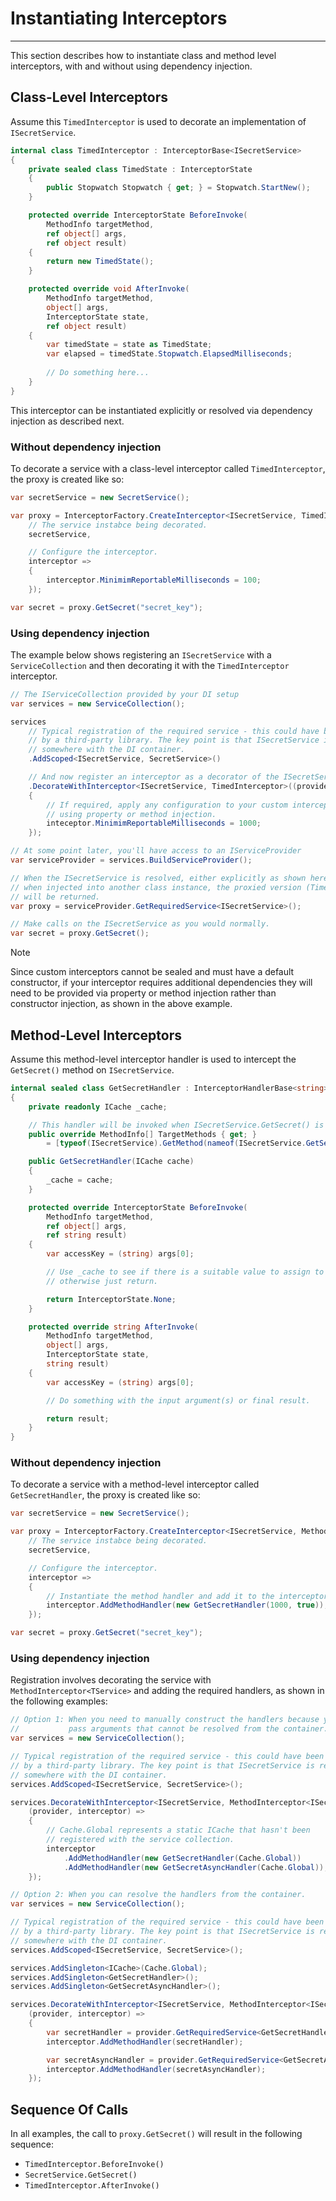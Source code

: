 # Instantiating Interceptors
---

This section describes how to instantiate class and method level interceptors, with and without using dependency injection.

## Class-Level Interceptors
Assume this `TimedInterceptor` is used to decorate an implementation of `ISecretService`.

```csharp
internal class TimedInterceptor : InterceptorBase<ISecretService>
{
    private sealed class TimedState : InterceptorState
    {
        public Stopwatch Stopwatch { get; } = Stopwatch.StartNew();
    }

    protected override InterceptorState BeforeInvoke(
        MethodInfo targetMethod,
        ref object[] args,
        ref object result)
    {
        return new TimedState();
    }

    protected override void AfterInvoke(
        MethodInfo targetMethod,
        object[] args,
        InterceptorState state,
        ref object result)
    {
        var timedState = state as TimedState;
        var elapsed = timedState.Stopwatch.ElapsedMilliseconds;
        
        // Do something here...
    }
}
```

This interceptor can be instantiated explicitly or resolved via dependency injection as described next.

### Without dependency injection
To decorate a service with a class-level interceptor called `TimedInterceptor`, the proxy is created like so:

```csharp
var secretService = new SecretService();

var proxy = InterceptorFactory.CreateInterceptor<ISecretService, TimedInterceptor>(
    // The service instabce being decorated.
    secretService,

    // Configure the interceptor.
    interceptor =>
    {
        interceptor.MinimimReportableMilliseconds = 100;
    });

var secret = proxy.GetSecret("secret_key");
```


### Using dependency injection
The example below shows registering an `ISecretService` with a `ServiceCollection` and then decorating it with the `TimedInterceptor` interceptor.

```csharp
// The IServiceCollection provided by your DI setup
var services = new ServiceCollection();

services
    // Typical registration of the required service - this could have been performed
    // by a third-party library. The key point is that ISecretService is registered
    // somewhere with the DI container.
    .AddScoped<ISecretService, SecretService>()

    // And now register an interceptor as a decorator of the ISecretService
    .DecorateWithInterceptor<ISecretService, TimedInterceptor>((provider, interceptor) =>
    {
        // If required, apply any configuration to your custom interceptor
        // using property or method injection.
        inteceptor.MinimimReportableMilliseconds = 1000;
    });

// At some point later, you'll have access to an IServiceProvider
var serviceProvider = services.BuildServiceProvider();

// When the ISecretService is resolved, either explicitly as shown here or implicitly
// when injected into another class instance, the proxied version (TimedInterceptor)
// will be returned.
var proxy = serviceProvider.GetRequiredService<ISecretService>();

// Make calls on the ISecretService as you would normally.
var secret = proxy.GetSecret();
```


> [!NOTE]
> Since custom interceptors cannot be sealed and must have a default constructor, if your interceptor requires additional dependencies they will need to be provided via property or method injection rather than constructor injection, as shown in the above example.


## Method-Level Interceptors
Assume this method-level interceptor handler is used to intercept the `GetSecret()` method on `ISecretService`.

```csharp
internal sealed class GetSecretHandler : InterceptorHandlerBase<string>
{
    private readonly ICache _cache;

    // This handler will be invoked when ISecretService.GetSecret() is called.
    public override MethodInfo[] TargetMethods { get; }
        = [typeof(ISecretService).GetMethod(nameof(ISecretService.GetSecret))];

    public GetSecretHandler(ICache cache)
    {
        _cache = cache;
    }

    protected override InterceptorState BeforeInvoke(
        MethodInfo targetMethod,
        ref object[] args,
        ref string result)
    {
        var accessKey = (string) args[0];

        // Use _cache to see if there is a suitable value to assign to 'result',
        // otherwise just return.

        return InterceptorState.None;
    }

    protected override string AfterInvoke(
        MethodInfo targetMethod,
        object[] args,
        InterceptorState state,
        string result)
    {
        var accessKey = (string) args[0];

        // Do something with the input argument(s) or final result.

        return result;
    }
}
```


### Without dependency injection
To decorate a service with a method-level interceptor called `GetSecretHandler`, the proxy is created like so:

```csharp
var secretService = new SecretService();

var proxy = InterceptorFactory.CreateInterceptor<ISecretService, MethodInterceptor<ISecretService>>(
    // The service instabce being decorated.
    secretService,

    // Configure the interceptor.
    interceptor =>
    {
        // Instantiate the method handler and add it to the interceptor.
        interceptor.AddMethodHandler(new GetSecretHandler(1000, true));
    });

var secret = proxy.GetSecret("secret_key");
```


### Using dependency injection
Registration involves decorating the service with `MethodInterceptor<TService>` and adding the required handlers, as shown in the following examples:

```csharp
// Option 1: When you need to manually construct the handlers because you need to
//           pass arguments that cannot be resolved from the container.
var services = new ServiceCollection();

// Typical registration of the required service - this could have been performed
// by a third-party library. The key point is that ISecretService is registered
// somewhere with the DI container.
services.AddScoped<ISecretService, SecretService>();

services.DecorateWithInterceptor<ISecretService, MethodInterceptor<ISecretService>>(
    (provider, interceptor) =>
    {
        // Cache.Global represents a static ICache that hasn't been
        // registered with the service collection.
        interceptor
            .AddMethodHandler(new GetSecretHandler(Cache.Global))
            .AddMethodHandler(new GetSecretAsyncHandler(Cache.Global));
    });
```

```csharp
// Option 2: When you can resolve the handlers from the container.
var services = new ServiceCollection();

// Typical registration of the required service - this could have been performed
// by a third-party library. The key point is that ISecretService is registered
// somewhere with the DI container.
services.AddScoped<ISecretService, SecretService>();

services.AddSingleton<ICache>(Cache.Global);
services.AddSingleton<GetSecretHandler>();
services.AddSingleton<GetSecretAsyncHandler>();

services.DecorateWithInterceptor<ISecretService, MethodInterceptor<ISecretService>>(
    (provider, interceptor) =>
    {
        var secretHandler = provider.GetRequiredService<GetSecretHandler>();
        interceptor.AddMethodHandler(secretHandler);

        var secretAsyncHandler = provider.GetRequiredService<GetSecretAsyncHandler>();
        interceptor.AddMethodHandler(secretAsyncHandler);
    });
```


## Sequence Of Calls
In all examples, the call to `proxy.GetSecret()`  will result in the following sequence:

* `TimedInterceptor.BeforeInvoke()`
* `SecretService.GetSecret()`
* `TimedInterceptor.AfterInvoke()`